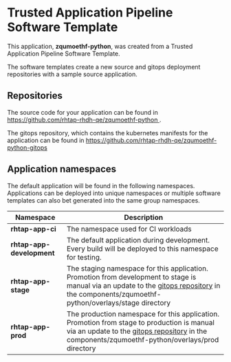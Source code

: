 # Trusted Application Pipeline Software Template

This application, **zqumoethf-python**, was created from a Trusted Application Pipeline Software Template.

The software templates create a new source and gitops deployment repositories with a sample source application. 

## Repositories

The source code for your application can be found in [https://github.com/rhtap-rhdh-qe/zqumoethf-python ](https://github.com/rhtap-rhdh-qe/zqumoethf-python ).
 
The gitops repository, which contains the kubernetes manifests for the application can be found in 
[https://github.com/rhtap-rhdh-qe/zqumoethf-python-gitops ](https://github.com/rhtap-rhdh-qe/zqumoethf-python-gitops ) 

## Application namespaces 

The default application will be found in the following namespaces. Applications can be deployed into unique namespaces or multiple software templates can also bet generated into the same group namespaces.  

|  Namespace   |  Description   |  
| -------- | -------- |
| **rhtap-app-ci** | The namespace used for CI workloads |
| **rhtap-app-development** | The default application during development. Every build will be deployed to this namespace for testing. |
| **rhtap-app-stage** | The staging namespace for this application. Promotion from development to stage is manual via an update to the [gitops repository](https://github.com/rhtap-rhdh-qe/zqumoethf-python-gitops ) in the components/zqumoethf-python/overlays/stage directory |
| **rhtap-app-prod** | The production namespace for this application. Promotion from stage to production is manual via an update to the [gitops repository](https://github.com/rhtap-rhdh-qe/zqumoethf-python-gitops ) in the components/zqumoethf-python/overlays/prod directory |